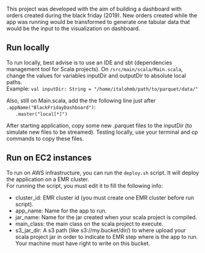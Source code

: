 
This project was developed with the aim of building a dashboard with orders created during the black friday (2019).
New orders created while the app was running would be transformed to generate one tabular data that
would be the input to the visualization on dashboard. 


## Run locally

To run locally, best advise is to use an IDE and sbt (dependencies management tool for Scala projects). 
On `/src/main/scala/Main.scala`, change the values for variables inputDir and outputDir to absolute local paths.  
Example: 
`
val inputDir: String = "/home/italohmb/path/to/parquet/data/"
`  

Also, still on Main.scala, add the the following line just after `.appName("BlackFridayDashboard")`:  
      &nbsp;&nbsp;&nbsp;&nbsp;&nbsp;&nbsp;`.master("local[*]")`

After starting application, copy some new .parquet files to the inputDir (to simulate new files to be streamed).
Testing locally, use your terminal and cp commands to copy these files.

## Run on EC2 instances

To run on AWS infrastructure, you can run the `deploy.sh` script. It will deploy the application
on a EMR cluster.   
For running the script, you must edit it to fill the following info:

- cluster_id: EMR cluster id (you must create one EMR cluster before run script).
- app_name: Name for the app to run.
- jar_name: Name for the jar created when your scala project is compiled.
- main_class: the main class on the scala project to execute.
- s3_jar_dir: A s3 path (like s3://my.bucket/dir/) to where upload your scala project jar in order to 
indicate to EMR step where is the app to run. Your machine must have right to write on this bucket. 
